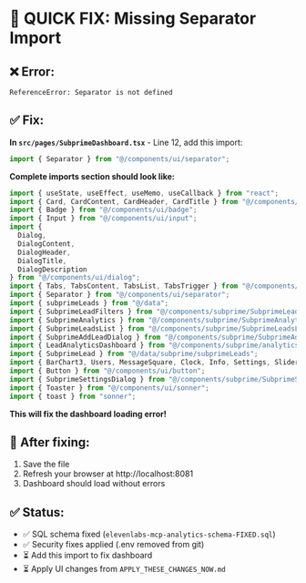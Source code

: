 # 🔧 QUICK FIX: Missing Separator Import

## ❌ Error:
```
ReferenceError: Separator is not defined
```

## ✅ Fix:

**In `src/pages/SubprimeDashboard.tsx`** - Line 12, add this import:

```typescript
import { Separator } from "@/components/ui/separator";
```

**Complete imports section should look like:**

```typescript
import { useState, useEffect, useMemo, useCallback } from "react";
import { Card, CardContent, CardHeader, CardTitle } from "@/components/ui/card";
import { Badge } from "@/components/ui/badge";
import { Input } from "@/components/ui/input";
import { 
  Dialog, 
  DialogContent, 
  DialogHeader, 
  DialogTitle,
  DialogDescription
} from "@/components/ui/dialog";
import { Tabs, TabsContent, TabsList, TabsTrigger } from "@/components/ui/tabs";
import { Separator } from "@/components/ui/separator";
import { subprimeLeads } from "@/data";
import { SubprimeLeadFilters } from "@/components/subprime/SubprimeLeadFilters";
import { SubprimeAnalytics } from "@/components/subprime/SubprimeAnalytics";
import { SubprimeLeadsList } from "@/components/subprime/SubprimeLeadsList";
import { SubprimeAddLeadDialog } from "@/components/subprime/SubprimeAddLeadDialog";
import { LeadAnalyticsDashboard } from "@/components/subprime/analytics/LeadAnalyticsDashboard";
import { SubprimeLead } from "@/data/subprime/subprimeLeads";
import { BarChart3, Users, MessageSquare, Clock, Info, Settings, Sliders, UserPlus, Database, RefreshCw, Trash2, Brain, Target } from "lucide-react";
import { Button } from "@/components/ui/button";
import { SubprimeSettingsDialog } from "@/components/subprime/SubprimeSettingsDialog";
import { Toaster } from "@/components/ui/sonner";
import { toast } from "sonner";
```

**This will fix the dashboard loading error!**

## 🔄 After fixing:
1. Save the file
2. Refresh your browser at http://localhost:8081
3. Dashboard should load without errors

## ✅ Status:
- ✅ SQL schema fixed (`elevenlabs-mcp-analytics-schema-FIXED.sql`)
- ✅ Security fixes applied (.env removed from git)
- ⏳ Add this import to fix dashboard
- ⏳ Apply UI changes from `APPLY_THESE_CHANGES_NOW.md` 